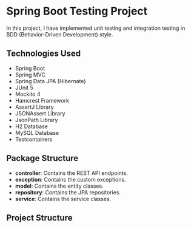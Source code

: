 # Spring Boot Testing Project
In this project, I have implemented unit testing and integration testing in BDD (Behavior-Driven Development) style.

## Technologies Used
* Spring Boot
* Spring MVC
* Spring Data JPA (Hibernate)
* JUnit 5
* Mockito 4
* Hamcrest Framework
* AssertJ Library
* JSONAssert Library
* JsonPath Library
* H2 Database
* MySQL Database
* Testcontainers

## Package Structure
* **controller**: Contains the REST API endpoints.
* **exception**: Contains the custom exceptions.
* **model**: Contains the entity classes.
* **repository**: Contains the JPA repositories.
* **service**: Contains the service classes.

## Project Structure
```

```
